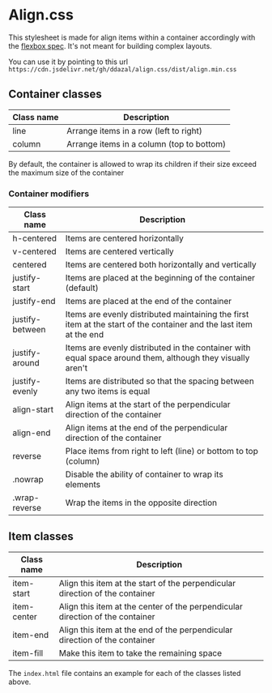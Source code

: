 # Align.css
This stylesheet is made for align items within a container accordingly with the [flexbox spec](https://developer.mozilla.org/en-US/docs/Web/CSS/CSS_Flexible_Box_Layout). It's not meant for building complex layouts.

You can use it by pointing to this url `https://cdn.jsdelivr.net/gh/ddazal/align.css/dist/align.min.css`

## Container classes

| Class name | Description               |
|------------|---------------------------|
| line       | Arrange items in a row (left to right)    |
| column     | Arrange items in a column (top to bottom) |

By default, the container is allowed to wrap its children if their size exceed the maximum size of the container

### Container modifiers

|    Class name   |                                                     Description                                                    |
|---------------|------------------------------------------------------------------------------------------------------------------|
| h-centered      | Items are centered horizontally                                                                                    |
| v-centered      | Items are centered vertically                                                                                      |
| centered        | Items are centered both horizontally and vertically                                                                |
| justify-start   | Items are placed at the beginning of the container (default)                                                       |
| justify-end     | Items are placed at the end of the container                                                                       |
| justify-between | Items are evenly distributed maintaining the first item at the start of the container and the last item at the end |
| justify-around  | Items are evenly distributed in the container with equal space around them, although they visually aren't          |
| justify-evenly  | Items are distributed so that the spacing between any two items is equal                                           |
| align-start     | Align items at the start of the perpendicular direction of the container                                           |
| align-end       | Align items at the end of the perpendicular direction of the container                                             |
| reverse         | Place items from right to left (line) or bottom to top (column)                                                    |
| .nowrap         | Disable the ability of container to wrap its elements                                                              |
| .wrap-reverse   | Wrap the items in the opposite direction                                                                           |

## Item classes

|  Class name |                                  Description                                  |
|-----------|-----------------------------------------------------------------------------|
| item-start  | Align this item at the start of the perpendicular direction of the container  |
| item-center | Align this item at the center of the perpendicular direction of the container |
| item-end    | Align this item at the end of the perpendicular direction of the container    |
| item-fill   | Make this item to take the remaining space                                    |

The `index.html` file contains an example for each of the classes listed above.